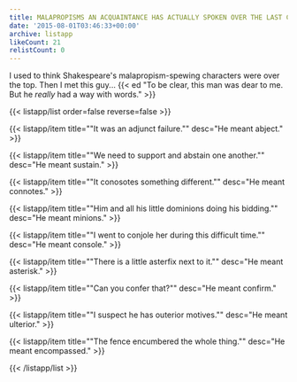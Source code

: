 ```yaml
---
title: MALAPROPISMS AN ACQUAINTANCE HAS ACTUALLY SPOKEN OVER THE LAST COUPLE OF YEARS
date: '2015-08-01T03:46:33+00:00'
archive: listapp
likeCount: 21
relistCount: 0
---
```


I used to think Shakespeare's malapropism-spewing characters were over the top. Then I met this guy... {{< ed "To be clear, this man was dear to me. But he *really* had a way with words." >}}

<!--more-->

{{< listapp/list order=false reverse=false >}}

   {{< listapp/item title="\"It was an adjunct failure.\""
      desc="He meant abject." >}}

   {{< listapp/item title="\"We need to support and abstain one another.\""
      desc="He meant sustain." >}}

   {{< listapp/item title="\"It conosotes something different.\""
      desc="He meant connotes." >}}

   {{< listapp/item title="\"Him and all his little dominions doing his bidding.\""
      desc="He meant minions." >}}

   {{< listapp/item title="\"I went to conjole her during this difficult time.\""
      desc="He meant console." >}}

   {{< listapp/item title="\"There is a little asterfix next to it.\""
      desc="He meant asterisk." >}}

   {{< listapp/item title="\"Can you confer that?\""
      desc="He meant confirm." >}}

   {{< listapp/item title="\"I suspect he has outerior motives.\""
      desc="He meant ulterior." >}}

   {{< listapp/item title="\"The fence encumbered the whole thing.\""
      desc="He meant encompassed." >}}

{{< /listapp/list >}}
